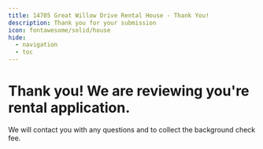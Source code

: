 ```yaml
---
title: 14705 Great Willow Drive Rental House - Thank You!
description: Thank you for your submission
icon: fontawesome/solid/house
hide:
  - navigation
  - toc
---
```


# Thank you! We are reviewing you're rental application.

We will contact you with any questions and to collect the background check fee.
